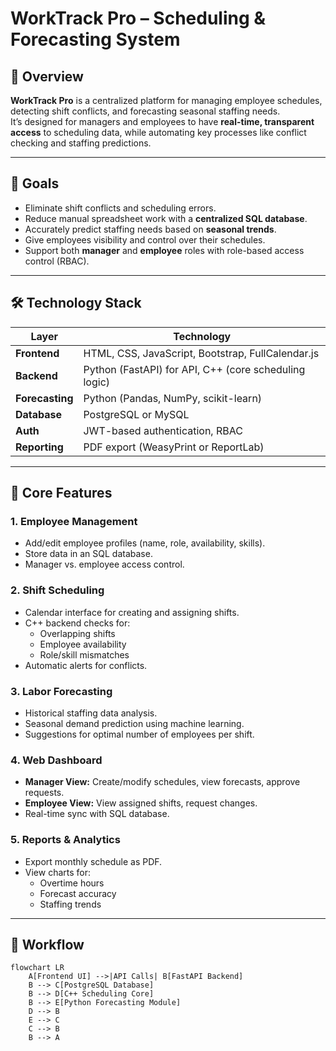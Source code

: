 # WorkTrack Pro – Scheduling & Forecasting System

## 📌 Overview
**WorkTrack Pro** is a centralized platform for managing employee schedules, detecting shift conflicts, and forecasting seasonal staffing needs.  
It’s designed for managers and employees to have **real-time, transparent access** to scheduling data, while automating key processes like conflict checking and staffing predictions.

---

## 🎯 Goals
- Eliminate shift conflicts and scheduling errors.
- Reduce manual spreadsheet work with a **centralized SQL database**.
- Accurately predict staffing needs based on **seasonal trends**.
- Give employees visibility and control over their schedules.
- Support both **manager** and **employee** roles with role-based access control (RBAC).

---

## 🛠 Technology Stack

| Layer          | Technology |
|----------------|------------|
| **Frontend**   | HTML, CSS, JavaScript, Bootstrap, FullCalendar.js |
| **Backend**    | Python (FastAPI) for API, C++ (core scheduling logic) |
| **Forecasting**| Python (Pandas, NumPy, scikit-learn) |
| **Database**   | PostgreSQL or MySQL |
| **Auth**       | JWT-based authentication, RBAC |
| **Reporting**  | PDF export (WeasyPrint or ReportLab) |

---

## 🔑 Core Features

### 1. Employee Management
- Add/edit employee profiles (name, role, availability, skills).
- Store data in an SQL database.
- Manager vs. employee access control.

### 2. Shift Scheduling
- Calendar interface for creating and assigning shifts.
- C++ backend checks for:
  - Overlapping shifts
  - Employee availability
  - Role/skill mismatches
- Automatic alerts for conflicts.

### 3. Labor Forecasting
- Historical staffing data analysis.
- Seasonal demand prediction using machine learning.
- Suggestions for optimal number of employees per shift.

### 4. Web Dashboard
- **Manager View:** Create/modify schedules, view forecasts, approve requests.
- **Employee View:** View assigned shifts, request changes.
- Real-time sync with SQL database.

### 5. Reports & Analytics
- Export monthly schedule as PDF.
- View charts for:
  - Overtime hours
  - Forecast accuracy
  - Staffing trends

---
## 🔄 Workflow

```mermaid
flowchart LR
    A[Frontend UI] -->|API Calls| B[FastAPI Backend]
    B --> C[PostgreSQL Database]
    B --> D[C++ Scheduling Core]
    B --> E[Python Forecasting Module]
    D --> B
    E --> C
    C --> B
    B --> A
